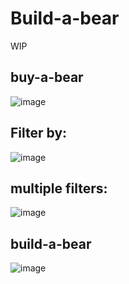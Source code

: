 # Build-a-bear

WIP
## buy-a-bear
![image](https://github.com/user-attachments/assets/2a28596d-25f1-400d-bbd1-fd08b3f13f1a)

## Filter by: 
![image](https://github.com/user-attachments/assets/c1b0fe26-76ff-45d0-a29f-e29179f48729)

## multiple filters: 
![image](https://github.com/user-attachments/assets/ed31b609-b939-4172-8e87-ecbdadafa0c6)

## build-a-bear
![image](https://github.com/user-attachments/assets/bacddc98-9b92-4a3c-a41b-41b882f93766)


